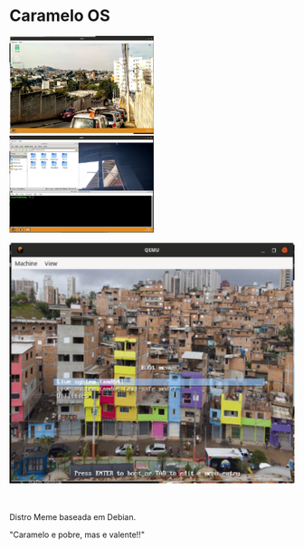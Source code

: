 
# Caramelo OS

<img width="255px" src="home.png" alt="Tela de home"> <img width="255px" src="home-terminal-thunar.png" alt="Tela de home term thunar">

<img width="600px" src="boot-os.png" alt="Tela de Boot">


<br/>
<br/>
<br/>


<p> Distro Meme baseada em Debian. </p>



"Caramelo e pobre, mas e valente!!"
